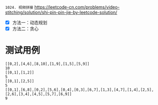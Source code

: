 
`1024. 视频拼接` https://leetcode-cn.com/problems/video-stitching/solution/shi-pin-pin-jie-by-leetcode-solution/
- [x] 方法一：动态规划
- [x] 方法二：贪心

# 测试用例

```
[[0,2],[4,6],[8,10],[1,9],[1,5],[5,9]]
10
[[0,1],[1,2]]
5
[[0,1],[2,5]]
5
[[0,1],[6,8],[0,2],[5,6],[0,4],[0,3],[6,7],[1,3],[4,7],[1,4],[2,5],[2,6],[3,4],[4,5],[5,7],[6,9]]
9
```
